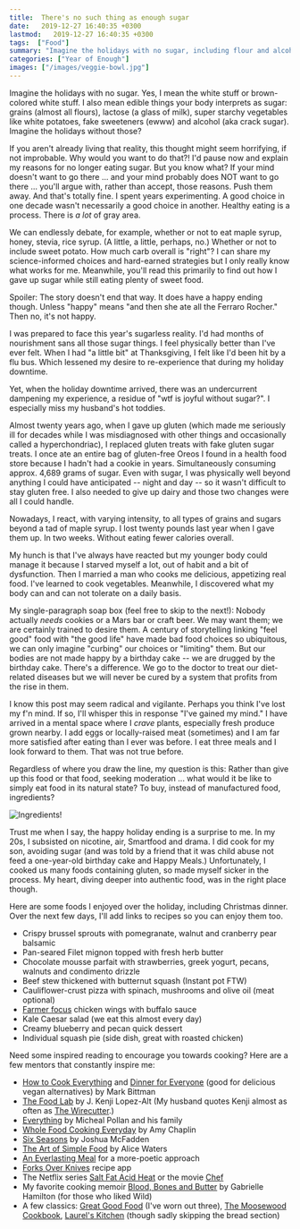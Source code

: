 ```yaml
---
title:  There's no such thing as enough sugar
date:   2019-12-27 16:40:35 +0300
lastmod:   2019-12-27 16:40:35 +0300
tags:  ["Food"]
summary: "Imagine the holidays with no sugar, including flour and alcohol. Horrifying thought or joyful ideal? I've never enjoyed food more."
categories: ["Year of Enough"]
images: ["/images/veggie-bowl.jpg"]
---
```


Imagine the holidays with no sugar. Yes, I mean the white stuff or brown-colored white stuff. I also mean edible things your body interprets as sugar: grains (almost all flours), lactose (a glass of milk), super starchy vegetables like white potatoes, fake sweeteners (ewww) and alcohol (aka crack sugar). Imagine the holidays without those?

If you aren't already living that reality, this thought might seem horrifying, if not improbable. Why would you want to do that?! I'd pause now and explain my reasons for no longer eating sugar. But you know what? If your mind doesn't want to go there ... and your mind probably does NOT want to go there ... you'll argue with, rather than accept, those reasons. Push them away. And that's totally fine. I spent years experimenting. A good choice in one decade wasn't necessarily a good choice in another. Healthy eating is a process. There is *a lot* of gray area.

We can endlessly debate, for example, whether or not to eat maple syrup, honey, stevia, rice syrup. (A little, a little, perhaps, no.) Whether or not to include sweet potato. How much carb overall is "right"? I can share my science-informed choices and hard-earned strategies but I only really know what works for me. Meanwhile, you'll read this primarily to find out how I gave up sugar while still eating plenty of sweet food.

Spoiler: The story doesn't end that way. It does have a happy ending though. Unless "happy" means "and then she ate all the Ferraro Rocher." Then no, it's not happy.

I was prepared to face this year's sugarless reality. I'd had months of nourishment sans all those sugar things. I feel physically better than I've ever felt. When I had "a little bit" at Thanksgiving, I felt like I'd been hit by a flu bus. Which lessened my desire to re-experience that during my holiday downtime.

Yet, when the holiday downtime arrived, there was an undercurrent dampening my experience, a residue of "wtf is joyful without sugar?". I especially miss my husband's hot toddies.

Almost twenty years ago, when I gave up gluten (which made me seriously ill for decades while I was misdiagnosed with other things and occasionally called a hyperchondriac), I replaced gluten treats with fake gluten sugar treats. I once ate an entire bag of gluten-free Oreos I found in a health food store because I hadn't had a cookie in years. Simultaneously consuming approx. 4,689 grams of sugar. Even with sugar, I was physically well beyond anything I could have anticipated -- night and day -- so it wasn't difficult to stay gluten free. I also needed to give up dairy and those two changes were all I could handle.

Nowadays, I react, with varying intensity, to all types of grains and sugars beyond a tad of maple syrup. I lost twenty pounds last year when I gave them up. In two weeks. Without eating fewer calories overall.

My hunch is that I've always have reacted but my younger body could manage it because I starved myself a lot, out of habit and a bit of dysfunction. Then I married a man who cooks me delicious, appetizing real food. I've learned to cook vegetables. Meanwhile, I discovered what my body can and can not tolerate on a daily basis.

My single-paragraph soap box (feel free to skip to the next!): Nobody actually *needs* cookies or a Mars bar or craft beer. We may want them; we are certainly trained to desire them. A century of storytelling linking "feel good" food with "the good life" have made bad food choices so ubiquitous, we can only imagine "curbing" our choices or "limiting" them. But our bodies are not made happy by a birthday cake -- we are drugged by the birthday cake. There's a difference. We go to the doctor to treat our diet-related diseases but we will never be cured by a system that profits from the rise in them.

I know this post may seem radical and vigilante. Perhaps you think I've lost my f'n mind. If so, I'll whisper this in response "I've gained my mind."  I have arrived in a mental space where I *crave* plants, especially fresh produce grown nearby. I add eggs or locally-raised meat (sometimes) and I am far more satisfied after eating than I ever was before. I eat three meals and I look forward to them. That was not true before.

Regardless of where you draw the line, my question is this: Rather than give up this food or that food, seeking moderation ... what would it be like to simply eat food in its natural state? To buy, instead of manufactured food, ingredients?

![Ingredients!](/images/ingredients.png)

Trust me when I say, the happy holiday ending is a surprise to me. In my 20s, I subsisted on nicotine, air, Smartfood and drama. I did cook for my son, avoiding sugar (and was told by a friend that it was child abuse not feed a one-year-old birthday cake and Happy Meals.) Unfortunately, I cooked us many foods containing gluten, so made myself sicker in the process. My heart, diving deeper into authentic food, was in the right place though.

Here are some foods I enjoyed over the holiday, including Christmas dinner. Over the next few days, I'll add links to recipes so you can enjoy them too.

- Crispy brussel sprouts with pomegranate, walnut and cranberry pear balsamic
- Pan-seared Filet mignon topped with fresh herb butter
- Chocolate mousse parfait with strawberries, greek yogurt, pecans, walnuts and condimento drizzle
- Beef stew thickened with butternut squash (Instant pot FTW)
- Cauliflower-crust pizza with spinach, mushrooms and olive oil (meat optional)
- [Farmer focus](https://www.svorganic.com/) chicken wings with buffalo sauce
- Kale Caesar salad (we eat this almost every day)
- Creamy blueberry and pecan quick dessert
- Individual squash pie (side dish, great with roasted chicken)

Need some inspired reading to encourage you towards cooking? Here are a few mentors that constantly inspire me:

- [How to Cook Everything](https://www.powells.com/book/-9781328545435) and [Dinner for Everyone](https://www.powells.com/book/-9780385344760) (good for delicious vegan alternatives) by Mark Bittman
- [The Food Lab](https://www.powells.com/book/-9780393081084) by J. Kenji Lopez-Alt (My husband quotes Kenji almost as often as [The Wirecutter](https://thewirecutter.com/).)
- [Everything](https://www.powells.com/author/Michael-Pollan) by Micheal Pollan and his family
- [Whole Food Cooking Everyday](https://www.powells.com/book/-9781579658021) by Amy Chaplin
- [Six Seasons](https://www.powells.com/book/-9781579656317) by Joshua McFadden
- [The Art of Simple Food](https://www.powells.com/book/-9780307336798) by Alice Waters
- [An Everlasting Meal](https://www.powells.com/book/-9781439181881) for a more-poetic approach
- [Forks Over Knives](https://www.forksoverknives.com/recipes) recipe app
- The Netflix series [Salt Fat Acid Heat](https://www.netflix.com/title/80198288) or the movie [Chef](https://www.rottentomatoes.com/m/chef_2014)
- My favorite cooking memoir [Blood, Bones and Butter](https://www.powells.com/book/-9780812980882) by Gabrielle Hamilton (for those who liked Wild)
- A few classics: [Great Good Food](https://www.powells.com/book/-9780517881224) (I've worn out three), [The Moosewood Cookbook](https://www.powells.com/book/-9781580081306), [Laurel's Kitchen](https://www.powells.com/book/-9780898151664) (though sadly skipping the bread section)
